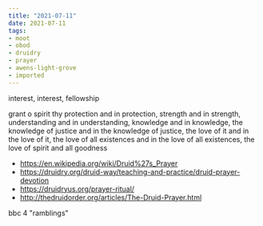 ```yaml
---
title: "2021-07-11"
date: 2021-07-11
tags:
- moot
- obod
- druidry
- prayer
- awens-light-grove
- imported
---
```


interest, interest, fellowship

grant o spirit thy protection
and in protection, strength
and in strength, understanding
and in understanding, knowledge
and in knowledge, the knowledge of justice
and in the knowledge of justice, the love of it
and in the love of it, the love of all existences
and in the love of all existences, the love of spirit and all goodness

- https://en.wikipedia.org/wiki/Druid%27s_Prayer
- https://druidry.org/druid-way/teaching-and-practice/druid-prayer-devotion
- https://druidryus.org/prayer-ritual/
- http://thedruidorder.org/articles/The-Druid-Prayer.html

bbc 4 "ramblings"